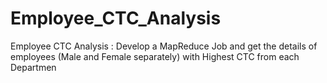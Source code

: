 # Employee_CTC_Analysis
Employee CTC Analysis : Develop a MapReduce Job and get the details of employees (Male and Female separately) with Highest CTC from each Departmen
